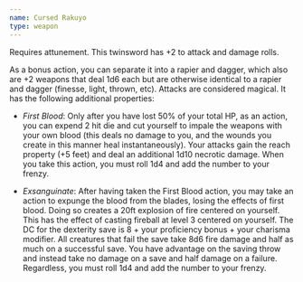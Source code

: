 ```yaml
---
name: Cursed Rakuyo
type: weapon
---
```

Requires attunement. This twinsword has +2 to attack and damage rolls. 

As a bonus action, you can separate it into a rapier and dagger, which also are +2 weapons that deal 1d6 each but are otherwise identical to a rapier and dagger (finesse, light, thrown, etc). Attacks are considered magical. It has the following additional properties: 

* _First Blood_: Only after you have lost 50% of your total HP, as an action, you can expend 2 hit die and cut yourself to impale the weapons with your own blood (this deals no damage to you, and the wounds you create in this manner heal instantaneously). Your attacks gain the reach property (+5 feet) and deal an additional 1d10 necrotic damage. When you take this action, you must roll 1d4 and add the number to your frenzy.

* _Exsanguinate_: After having taken the First Blood action, you may take an action to expunge the blood from the blades, losing the effects of first blood. Doing so creates a 20ft explosion of fire centered on yourself. This has the effect of casting fireball at level 3 centered on yourself. The DC for the dexterity save is 8 + your proficiency bonus + your charisma modifier. All creatures that fail the save take 8d6 fire damage and half as much on a successful save. You have advantage on the saving throw and instead take no damage on a save and half damage on a failure. Regardless, you must roll 1d4 and add the number to your frenzy. 